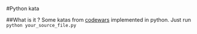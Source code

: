 #Python kata 

##What is it ?
Some katas from [codewars](https://www.codewars.com/) implemented in python.
Just run ``python your_source_file.py``
